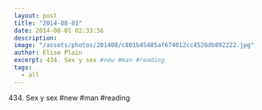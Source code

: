 ```yaml
---
layout: post
title: "2014-08-01"
date: 2014-08-01 02:33:56
description: 
image: "/assets/photos/201408/c801b45485af674012cc4528db892222.jpg"
author: Elise Plain
excerpt: 434. Sex y sex #new #man #reading
tags: 
  - all
---
```


434. Sex y sex #new #man #reading
<p></p>
